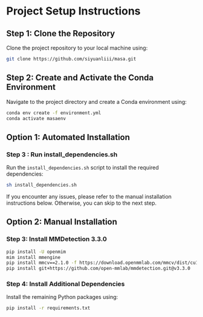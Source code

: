 
# Project Setup Instructions

## Step 1: Clone the Repository
Clone the project repository to your local machine using:
```bash
git clone https://github.com/siyuanliii/masa.git
```

## Step 2: Create and Activate the Conda Environment
Navigate to the project directory and create a Conda environment using:
```bash
conda env create -f environment.yml
conda activate masaenv
```
## Option 1: Automated Installation
### Step 3 : Run install_dependencies.sh
Run the `install_dependencies.sh` script to install the required dependencies:
```bash
sh install_dependencies.sh
```
If you encounter any issues, please refer to the manual installation instructions below.
Otherwise, you can skip to the next step.

## Option 2: Manual Installation

### Step 3: Install MMDetection 3.3.0
```bash
pip install -U openmim
mim install mmengine
pip install mmcv==2.1.0 -f https://download.openmmlab.com/mmcv/dist/cu118/torch2.1/index.html
pip install git+https://github.com/open-mmlab/mmdetection.git@v3.3.0
```

### Step 4: Install Additional Dependencies
Install the remaining Python packages using:
```bash
pip install -r requirements.txt
```
